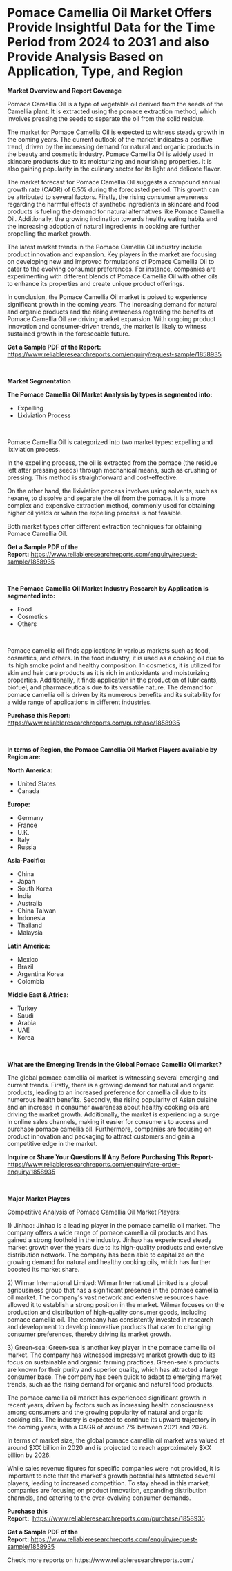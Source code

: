 <p><h1>Pomace Camellia Oil Market Offers Provide Insightful Data for the Time Period from 2024 to 2031 and also Provide Analysis Based on Application, Type, and Region</h1></p><p><strong>Market Overview and Report Coverage</strong></p>
<p><p>Pomace Camellia Oil is a type of vegetable oil derived from the seeds of the Camellia plant. It is extracted using the pomace extraction method, which involves pressing the seeds to separate the oil from the solid residue.</p><p>The market for Pomace Camellia Oil is expected to witness steady growth in the coming years. The current outlook of the market indicates a positive trend, driven by the increasing demand for natural and organic products in the beauty and cosmetic industry. Pomace Camellia Oil is widely used in skincare products due to its moisturizing and nourishing properties. It is also gaining popularity in the culinary sector for its light and delicate flavor.</p><p>The market forecast for Pomace Camellia Oil suggests a compound annual growth rate (CAGR) of 6.5% during the forecasted period. This growth can be attributed to several factors. Firstly, the rising consumer awareness regarding the harmful effects of synthetic ingredients in skincare and food products is fueling the demand for natural alternatives like Pomace Camellia Oil. Additionally, the growing inclination towards healthy eating habits and the increasing adoption of natural ingredients in cooking are further propelling the market growth.</p><p>The latest market trends in the Pomace Camellia Oil industry include product innovation and expansion. Key players in the market are focusing on developing new and improved formulations of Pomace Camellia Oil to cater to the evolving consumer preferences. For instance, companies are experimenting with different blends of Pomace Camellia Oil with other oils to enhance its properties and create unique product offerings.</p><p>In conclusion, the Pomace Camellia Oil market is poised to experience significant growth in the coming years. The increasing demand for natural and organic products and the rising awareness regarding the benefits of Pomace Camellia Oil are driving market expansion. With ongoing product innovation and consumer-driven trends, the market is likely to witness sustained growth in the foreseeable future.</p></p>
<p><strong>Get a Sample PDF of the Report:</strong> <a href="https://www.reliableresearchreports.com/enquiry/request-sample/1858935">https://www.reliableresearchreports.com/enquiry/request-sample/1858935</a></p>
<p>&nbsp;</p>
<p><strong>Market Segmentation</strong></p>
<p><strong>The Pomace Camellia Oil Market Analysis by types is segmented into:</strong></p>
<p><ul><li>Expelling</li><li>Lixiviation Process</li></ul></p>
<p>&nbsp;</p>
<p><p>Pomace Camellia Oil is categorized into two market types: expelling and lixiviation process. </p><p>In the expelling process, the oil is extracted from the pomace (the residue left after pressing seeds) through mechanical means, such as crushing or pressing. This method is straightforward and cost-effective.</p><p>On the other hand, the lixiviation process involves using solvents, such as hexane, to dissolve and separate the oil from the pomace. It is a more complex and expensive extraction method, commonly used for obtaining higher oil yields or when the expelling process is not feasible.</p><p>Both market types offer different extraction techniques for obtaining Pomace Camellia Oil.</p></p>
<p><strong>Get a Sample PDF of the Report:</strong>&nbsp;<a href="https://www.reliableresearchreports.com/enquiry/request-sample/1858935">https://www.reliableresearchreports.com/enquiry/request-sample/1858935</a></p>
<p>&nbsp;</p>
<p><strong>The Pomace Camellia Oil Market Industry Research by Application is segmented into:</strong></p>
<p><ul><li>Food</li><li>Cosmetics</li><li>Others</li></ul></p>
<p>&nbsp;</p>
<p><p>Pomace camellia oil finds applications in various markets such as food, cosmetics, and others. In the food industry, it is used as a cooking oil due to its high smoke point and healthy composition. In cosmetics, it is utilized for skin and hair care products as it is rich in antioxidants and moisturizing properties. Additionally, it finds application in the production of lubricants, biofuel, and pharmaceuticals due to its versatile nature. The demand for pomace camellia oil is driven by its numerous benefits and its suitability for a wide range of applications in different industries.</p></p>
<p><strong>Purchase this Report:</strong>&nbsp; <a href="https://www.reliableresearchreports.com/purchase/1858935">https://www.reliableresearchreports.com/purchase/1858935</a></p>
<p>&nbsp;</p>
<p><strong>In terms of Region, the Pomace Camellia Oil Market Players available by Region are:</strong></p>
<p>
    <p> <strong> North America: </strong>
        <ul>
            <li>United States</li>
            <li>Canada</li>
        </ul>
        </p> 
    <p> <strong> Europe: </strong>
        <ul>
            <li>Germany</li>
            <li>France</li>
            <li>U.K.</li>
            <li>Italy</li>
            <li>Russia</li>
        </ul>
        </p> 
    <p> <strong> Asia-Pacific: </strong>
        <ul>
            <li>China</li>
            <li>Japan</li>
            <li>South Korea</li>
            <li>India</li>
            <li>Australia</li>
            <li>China Taiwan</li>
            <li>Indonesia</li>
            <li>Thailand</li>
            <li>Malaysia</li>
        </ul>
        </p> 
    <p> <strong> Latin America: </strong>
        <ul>
            <li>Mexico</li>
            <li>Brazil</li>
            <li>Argentina Korea</li>
            <li>Colombia</li>
        </ul>
        </p> 
    <p> <strong> Middle East & Africa: </strong>
        <ul>
            <li>Turkey</li>
            <li>Saudi</li>
            <li>Arabia</li>
            <li>UAE</li>
            <li>Korea</li>
        </ul>
    </p>
    </p>
<p>&nbsp;</p>
<p><strong>What are the Emerging Trends in the Global Pomace Camellia Oil market?</strong></p>
<p><p>The global pomace camellia oil market is witnessing several emerging and current trends. Firstly, there is a growing demand for natural and organic products, leading to an increased preference for camellia oil due to its numerous health benefits. Secondly, the rising popularity of Asian cuisine and an increase in consumer awareness about healthy cooking oils are driving the market growth. Additionally, the market is experiencing a surge in online sales channels, making it easier for consumers to access and purchase pomace camellia oil. Furthermore, companies are focusing on product innovation and packaging to attract customers and gain a competitive edge in the market.</p></p>
<p><strong>Inquire or Share Your Questions If Any Before Purchasing This Report</strong>- <a href="https://www.reliableresearchreports.com/enquiry/pre-order-enquiry/1858935">https://www.reliableresearchreports.com/enquiry/pre-order-enquiry/1858935</a></p>
<p>&nbsp;</p>
<p><strong>Major Market Players</strong></p>
<p><p>Competitive Analysis of Pomace Camellia Oil Market Players:</p><p>1) Jinhao: Jinhao is a leading player in the pomace camellia oil market. The company offers a wide range of pomace camellia oil products and has gained a strong foothold in the industry. Jinhao has experienced steady market growth over the years due to its high-quality products and extensive distribution network. The company has been able to capitalize on the growing demand for natural and healthy cooking oils, which has further boosted its market share.</p><p>2) Wilmar International Limited: Wilmar International Limited is a global agribusiness group that has a significant presence in the pomace camellia oil market. The company's vast network and extensive resources have allowed it to establish a strong position in the market. Wilmar focuses on the production and distribution of high-quality consumer goods, including pomace camellia oil. The company has consistently invested in research and development to develop innovative products that cater to changing consumer preferences, thereby driving its market growth.</p><p>3) Green-sea: Green-sea is another key player in the pomace camellia oil market. The company has witnessed impressive market growth due to its focus on sustainable and organic farming practices. Green-sea's products are known for their purity and superior quality, which has attracted a large consumer base. The company has been quick to adapt to emerging market trends, such as the rising demand for organic and natural food products.</p><p>The pomace camellia oil market has experienced significant growth in recent years, driven by factors such as increasing health consciousness among consumers and the growing popularity of natural and organic cooking oils. The industry is expected to continue its upward trajectory in the coming years, with a CAGR of around 7% between 2021 and 2026.</p><p>In terms of market size, the global pomace camellia oil market was valued at around $XX billion in 2020 and is projected to reach approximately $XX billion by 2026.</p><p>While sales revenue figures for specific companies were not provided, it is important to note that the market's growth potential has attracted several players, leading to increased competition. To stay ahead in this market, companies are focusing on product innovation, expanding distribution channels, and catering to the ever-evolving consumer demands.</p></p>
<p><strong>Purchase this Report:</strong>&nbsp;&nbsp;<a href="https://www.reliableresearchreports.com/purchase/1858935">https://www.reliableresearchreports.com/purchase/1858935</a></p>
<p></p>
<p><strong>Get a Sample PDF of the Report:</strong>&nbsp;<a href="https://www.reliableresearchreports.com/enquiry/request-sample/1858935">https://www.reliableresearchreports.com/enquiry/request-sample/1858935</a></p>
<p>Check more reports on https://www.reliableresearchreports.com/</p>